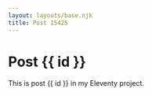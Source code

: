 ```yaml
---
layout: layouts/base.njk
title: Post 15425
---
```


# Post {{ id }}

This is post {{ id }} in my Eleventy project.
